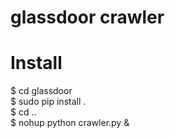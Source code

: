 glassdoor crawler
============

# Install  
  $ cd glassdoor  
  $ sudo pip install .  
  $ cd ..  
  $ nohup python crawler.py &  
